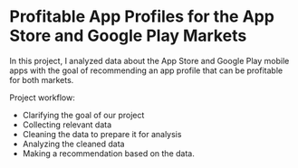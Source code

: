 # Profitable App Profiles for the App Store and Google Play Markets

In this project, I analyzed data about the App Store and Google Play mobile apps with the goal of recommending an app profile that can be profitable for both markets.

Project workflow:

* Clarifying the goal of our project
* Collecting relevant data
* Cleaning the data to prepare it for analysis
* Analyzing the cleaned data
* Making a recommendation based on the data.
